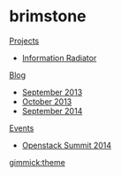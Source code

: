 # brimstone

[Projects]()

  * [Information Radiator](/projects/infovent/index.md)

[Blog]()

  * [September 2013](/blog/2013/09/index.md)
  * [October 2013](/blog/2013/10/index.md)
  * [September 2014](/blog/2014/09/index.md)

[Events]()

  * [Openstack Summit 2014](/events/2014/05/openstack.md)
  
[gimmick:theme](readable)
